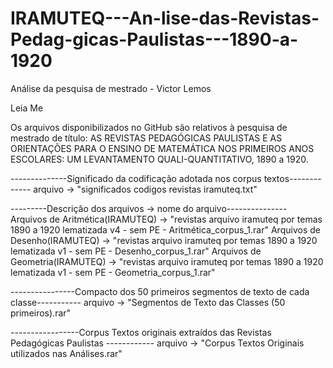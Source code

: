 # IRAMUTEQ---An-lise-das-Revistas-Pedag-gicas-Paulistas---1890-a-1920
Análise da pesquisa de mestrado - Victor Lemos

Leia Me

Os arquivos disponibilizados no GitHub são relativos à pesquisa de mestrado 
de título: AS REVISTAS PEDAGÓGICAS PAULISTAS E AS ORIENTAÇÕES PARA O ENSINO 
DE MATEMÁTICA NOS PRIMEIROS ANOS ESCOLARES: UM LEVANTAMENTO QUALI-QUANTITATIVO, 1890 a 1920.


--------------Significado da codificação adotada nos corpus textos-------------
arquivo -> "significados codigos revistas iramuteq.txt"


---------Descrição dos arquivos -> nome do arquivo---------------
Arquivos de Aritmética(IRAMUTEQ) -> "revistas arquivo iramuteq por temas 1890 a 1920 lematizada v4 - sem PE - Aritmética_corpus_1.rar"
Arquivos de Desenho(IRAMUTEQ) -> "revistas arquivo iramuteq por temas 1890 a 1920 lematizada v1 - sem PE - Desenho_corpus_1.rar"
Arquivos de Geometria(IRAMUTEQ) -> "revistas arquivo iramuteq por temas 1890 a 1920 lematizada v1 - sem PE - Geometria_corpus_1.rar"


----------------Compacto dos 50 primeiros segmentos de texto de cada classe-----------
arquivo -> "Segmentos de Texto das Classes (50 primeiros).rar"


-----------------Corpus Textos originais extraídos das Revistas Pedagógicas Paulistas ------------
arquivo -> "Corpus Textos Originais utilizados nas Análises.rar" 




